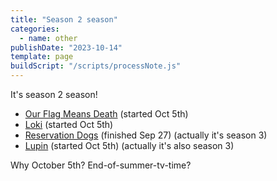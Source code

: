 ```yaml
---
title: "Season 2 season"
categories:
  - name: other
publishDate: "2023-10-14"
template: page
buildScript: "/scripts/processNote.js"
---
```


It's season 2 season!

- [Our Flag Means Death](<https://en.wikipedia.org/wiki/Our_Flag_Means_Death#Season_2_(2023)>) (started Oct 5th)
- [Loki](<https://en.wikipedia.org/wiki/Loki_(TV_series)#Season_2_(2023)>) (started Oct 5th)
- [Reservation Dogs](<https://en.wikipedia.org/wiki/Reservation_Dogs#Season_3_(2023)>) (finished Sep 27) (actually it's season 3)
- [Lupin](<https://en.wikipedia.org/wiki/Lupin_(French_TV_series)#Part_3_(2023)>) (started Oct 5th) (actually it's also season 3)

Why October 5th? End-of-summer-tv-time?
